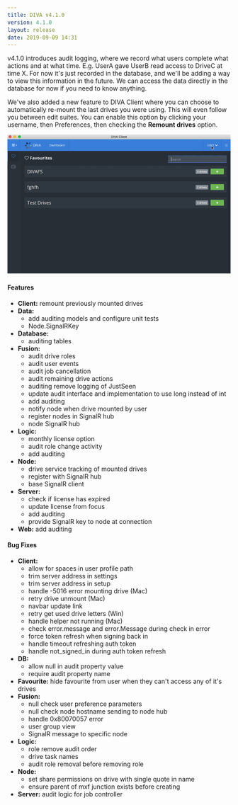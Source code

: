 ```yaml
---
title: DIVA v4.1.0
version: 4.1.0
layout: release
date: 2019-09-09 14:31
---
```


v4.1.0 introduces audit logging, where we record what users complete what actions and at what time.
E.g. UserA gave UserB read access to DriveC at time X.
For now it's just recorded in the database, and we'll be adding a way to view this information in the future.
We can access the data directly in the database for now if you need to know anything.

We've also added a new feature to DIVA Client where you can choose to automatically re-mount the last drives you were using.
This will even follow you between edit suites.
You can enable this option by clicking your username, then Preferences, then checking the **Remount drives** option.

![Enable drive remounting](/images/diva/releases/remount-drives.gif)

#### Features

* **Client:** remount previously mounted drives
* **Data:**
  * add auditing models and configure unit tests
  * Node.SignalRKey
* **Database:**
  * auditing tables
* **Fusion:**
  * audit drive roles
  * audit user events
  * audit job cancellation
  * audit remaining drive actions
  * auditing remove logging of JustSeen
  * update audit interface and implementation to use long instead of int
  * add auditing
  * notify node when drive mounted by user
  * register nodes in SignalR hub
  * node SignalR hub
* **Logic:**
  * monthly license option
  * audit role change activity
  * add auditing
* **Node:**
  * drive service tracking of mounted drives
  * register with SignalR hub
  * base SignalR client
* **Server:**
  * check if license has expired
  * update license from focus
  * add auditing
  * provide SignalR key to node at connection
* **Web:** add auditing

#### Bug Fixes

* **Client:**
  * allow for spaces in user profile path
  * trim server address in settings
  * trim server address in setup
  * handle -5016 error mounting drive (Mac)
  * retry drive unmount (Mac)
  * navbar update link
  * retry get used drive letters (Win)
  * handle helper not running (Mac)
  * check error.message and error.Message during check in error
  * force token refresh when signing back in
  * handle timeout refreshing auth token
  * handle not_signed_in during auth token refresh
* **DB:**
  * allow null in audit property value
  * require audit property name
* **Favourite:** hide favourite from user when they can't access any of it's drives
* **Fusion:**
  * null check user preference parameters
  * null check node hostname sending to node hub
  * handle 0x80070057 error
  * user group view
  * SignalR message to specific node
* **Logic:**
  * role remove audit order
  * drive task names
  * audit role removal before removing role
* **Node:**
  * set share permissions on drive with single quote in name
  * ensure parent of mxf junction exists before creating
* **Server:** audit logic for job controller
